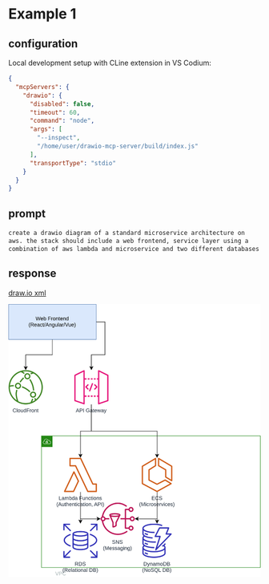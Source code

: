 # Example 1

## configuration

Local development setup with CLine extension in VS Codium:

```json
{
  "mcpServers": {
    "drawio": {
      "disabled": false,
      "timeout": 60,
      "command": "node",
      "args": [
        "--inspect",
        "/home/user/drawio-mcp-server/build/index.js"
      ],
      "transportType": "stdio"
    }
  }
}
```

## prompt

```
create a drawio diagram of a standard microservice architecture on aws. the stack should include a web frontend, service layer using a combination of aws lambda and microservice and two different databases
```

## response

[draw.io xml](./example1.drawio.xml)

![draw.io svg](./example1.drawio.svg)
